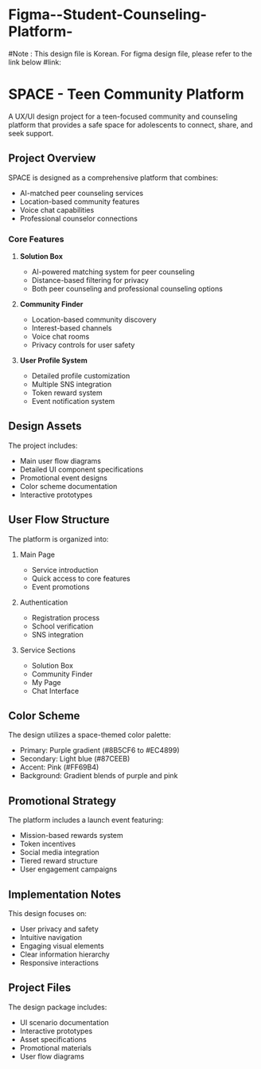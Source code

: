 # Figma--Student-Counseling-Platform-

#Note : This design file is Korean. For figma design file, please refer to the link below 
#link: 

# SPACE - Teen Community Platform

A UX/UI design project for a teen-focused community and counseling platform that provides a safe space for adolescents to connect, share, and seek support.

## Project Overview

SPACE is designed as a comprehensive platform that combines:
- AI-matched peer counseling services
- Location-based community features
- Voice chat capabilities
- Professional counselor connections

### Core Features

1. **Solution Box**
   - AI-powered matching system for peer counseling
   - Distance-based filtering for privacy
   - Both peer counseling and professional counseling options

2. **Community Finder**
   - Location-based community discovery
   - Interest-based channels
   - Voice chat rooms
   - Privacy controls for user safety

3. **User Profile System**
   - Detailed profile customization
   - Multiple SNS integration
   - Token reward system
   - Event notification system

## Design Assets

The project includes:
- Main user flow diagrams
- Detailed UI component specifications
- Promotional event designs
- Color scheme documentation
- Interactive prototypes

## User Flow Structure

The platform is organized into:
1. Main Page
   - Service introduction
   - Quick access to core features
   - Event promotions

2. Authentication
   - Registration process
   - School verification
   - SNS integration

3. Service Sections
   - Solution Box
   - Community Finder
   - My Page
   - Chat Interface

## Color Scheme

The design utilizes a space-themed color palette:
- Primary: Purple gradient (#8B5CF6 to #EC4899)
- Secondary: Light blue (#87CEEB)
- Accent: Pink (#FF69B4)
- Background: Gradient blends of purple and pink

## Promotional Strategy

The platform includes a launch event featuring:
- Mission-based rewards system
- Token incentives
- Social media integration
- Tiered reward structure
- User engagement campaigns

## Implementation Notes

This design focuses on:
- User privacy and safety
- Intuitive navigation
- Engaging visual elements
- Clear information hierarchy
- Responsive interactions

## Project Files

The design package includes:
- UI scenario documentation
- Interactive prototypes
- Asset specifications
- Promotional materials
- User flow diagrams
